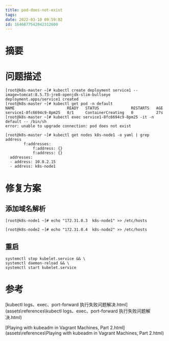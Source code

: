 ```yaml
---
title: pod-does-not-exist
tags: 
date: 2022-03-10 09:59:02
id: 1646877542042312600
---
```

# 摘要







# 问题描述

```
[root@k8s-master ~]# kubectl create deployment service1 --image=tomcat:8.5.73-jre8-openjdk-slim-bullseye
deployment.apps/service1 created
[root@k8s-master ~]# kubectl get pod -n default
NAME                       READY   STATUS              RESTARTS   AGE
service1-8fc6694c9-8pm25   0/1     ContainerCreating   0          27s
[root@k8s-master ~]# kubectl exec service1-8fc6694c9-8pm25 -it -n default -- /bin/sh
error: unable to upgrade connection: pod does not exist
```





```
[root@k8s-master ~]# kubectl get nodes k8s-node1 -o yaml | grep address
        f:addresses:
            f:address: {}
            f:address: {}
  addresses:
  - address: 10.0.2.15
  - address: k8s-node1

```



# 修复方案

## 添加域名解析

```
[root@k8s-node1 ~]# echo "172.31.0.3  k8s-node1" >> /etc/hosts
```

```
[root@k8s-node2 ~]# echo "172.31.0.4  k8s-node2" >> /etc/hosts
```



## 重启

```
systemctl stop kubelet.service && \
systemctl daemon-reload && \
systemctl start kubelet.service
```

# 参考

 [kubectl logs、exec、port-forward 执行失败问题解决.html](assets\references\kubectl logs、exec、port-forward 执行失败问题解决.html) 

 [Playing with kubeadm in Vagrant Machines, Part 2.html](assets\references\Playing with kubeadm in Vagrant Machines, Part 2.html) 
